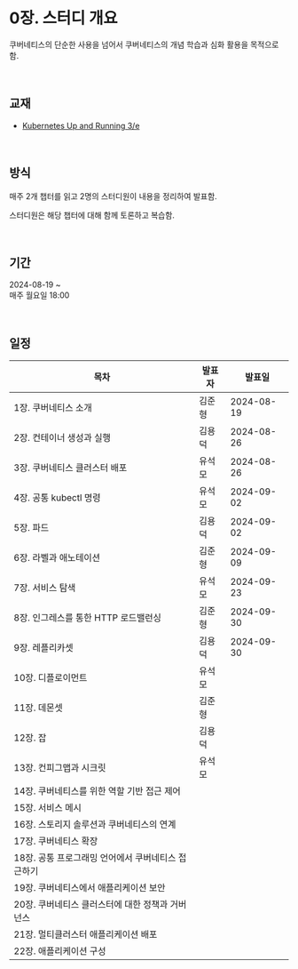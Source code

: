 # 0장. 스터디 개요
쿠버네티스의 단순한 사용을 넘어서 쿠버네티스의 개념 학습과 심화 활용을 목적으로 함.

<br/>

## 교재
- [Kubernetes Up and Running 3/e](https://www.oreilly.com/library/view/kubernetes-up-and/9781491935668/)

<br/>

## 방식
매주 2개 챕터를 읽고 2명의 스터디원이 내용을 정리하여 발표함.

스터디원은 해당 챕터에 대해 함께 토론하고 복습함.

<br/>

## 기간
2024-08-19 ~<br/>
매주 월요일 18:00

<br/>

## 일정

| 목차 | 발표자 | 발표일
| -- | -- | -- |
| 1장. 쿠버네티스 소개 | 김준형 | 2024-08-19
| 2장. 컨테이너 생성과 실행 | 김용덕 | 2024-08-26
| 3장. 쿠버네티스 클러스터 배포 | 유석모 | 2024-08-26
| 4장. 공통 kubectl 명령 | 유석모 | 2024-09-02
| 5장. 파드 | 김용덕 | 2024-09-02
| 6장. 라벨과 애노테이션 | 김준형 | 2024-09-09
| 7장. 서비스 탐색 | 유석모 | 2024-09-23
| 8장. 인그레스를 통한 HTTP 로드밸런싱 | 김준형 | 2024-09-30
| 9장. 레플리카셋 | 김용덕 | 2024-09-30
| 10장. 디플로이먼트 | 유석모 | 
| 11장. 데몬셋 | 김준형 | 
| 12장. 잡 | 김용덕 | 
| 13장. 컨피그맵과 시크릿 | 유석모 | 
| 14장. 쿠버네티스를 위한 역할 기반 접근 제어 |  | 
| 15장. 서비스 메시 |  | 
| 16장. 스토리지 솔루션과 쿠버네티스의 연계 |  | 
| 17장. 쿠버네티스 확장 |  | 
| 18장. 공통 프로그래밍 언어에서 쿠버네티스 접근하기 |  | 
| 19장. 쿠버네티스에서 애플리케이션 보안 |  | 
| 20장. 쿠버네티스 클러스터에 대한 정책과 거버넌스 |  | 
| 21장. 멀티클러스터 애플리케이션 배포 |  | 
| 22장. 애플리케이션 구성 |  | 
